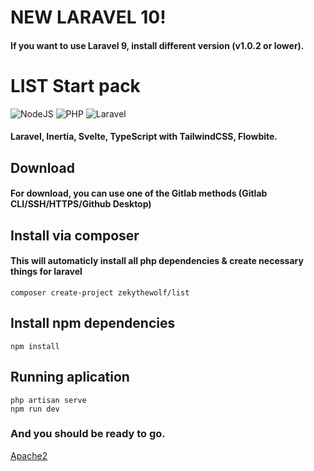 # NEW LARAVEL 10!
#### If you want to use Laravel 9, install different version (v1.0.2 or lower).

# LIST Start pack

![NodeJS](https://img.shields.io/badge/NodeJS-18.x-%23fff?style=for-the-badge)
![PHP](https://img.shields.io/badge/PHP-8.2.x-%23fff?style=for-the-badge)
![Laravel](https://img.shields.io/badge/Laravel-10.0-%23fff?style=for-the-badge)

#### Laravel, Inertia, Svelte, TypeScript with TailwindCSS, Flowbite.

## Download
#### For download, you can use one of the Gitlab methods (Gitlab CLI/SSH/HTTPS/Github Desktop)

## Install via composer
#### This will automaticly install all php dependencies & create necessary things for laravel
```
composer create-project zekythewolf/list
```

## Install npm dependencies
```
npm install
```

## Running aplication
```
php artisan serve
npm run dev
```

### And you should be ready to go.

[Apache2](./.docs/apache.md)
